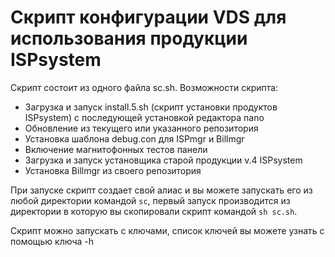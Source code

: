 # Скрипт конфигурации VDS для использования продукции ISPsystem

Скрипт состоит из одного файла sc.sh. 
Возможности скрипта:
- Загрузка и запуск install.5.sh (скрипт установки продуктов ISPsystem) с последующей установкой редактора nano
- Обновление из текущего или указанного репозитория
- Установка шаблона debug.con для ISPmgr и Billmgr
- Включение магнитофонных тестов панели
- Загрузка и запуск установщика старой продукции v.4 ISPsystem
- Установка Billmgr из своего репозитория

При запуске скрипт создает свой алиас и вы можете запускать его из любой директории командой `sc`, первый запуск производится
из директории в которую вы скопировали скрипт командой `sh sc.sh`.

Скрипт можно запускать с ключами, список ключей вы можете узнать с помощью ключа -h


